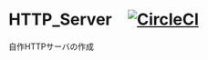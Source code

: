 # HTTP_Server　[![CircleCI](https://circleci.com/gh/Atoze/HTTP_Server.svg?style=svg)](https://circleci.com/gh/Atoze/HTTP_Server)
自作HTTPサーバの作成
